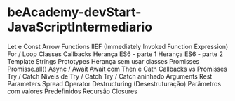 # beAcademy-devStart-JavaScriptIntermediario
Let e Const Arrow Functions IIEF (Immediately Invoked Function Expression) For / Loop Classes Callbacks Herança ES6 - parte 1 Herança ES6 - parte 2 Template Strings Prototypes Herança sem usar classes Promisses Promisse.all() Async / Await Await com Then e Cath Callbacks vs Promisses Try / Catch Niveis de Try / Catch Try / Catch aninhado Arguments Rest Parameters Spread Operator Destructuring (Desestruturação) Parâmetros com valores Predefinidos Recursão Closures
